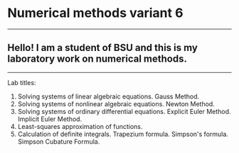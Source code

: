 # Numerical methods variant 6
***
## Hello! I am a student of BSU and this is my laboratory work on numerical methods.
---
Lab titles:
  1. Solving systems of linear algebraic equations. Gauss Method.
  2. Solving systems of nonlinear algebraic equations. Newton Method.
  3. Solving systems of ordinary differential equations. Explicit Euler Method. Implicit Euler Method.
  4. Least-squares approximation of functions.
  5. Calculation of definite integrals. Trapezium formula. Simpson's formula. Simpson Cubature Formula.

